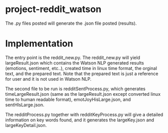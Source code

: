 # project-reddit_watson
The .py files posted will generate the .json file posted (results).

# Implementation
The entry point is the reddit_new.py. The reddit_new.py will yield largeResult.json which contains the Watson NLP generated results (emotions, sentiment, etc..), created time in linux time format, the orginal text, and the prepared text. Note that the prepared text is just a reference for user and it is not used in Watson NLP.

The second file to be run is redditSentProcess.py, which generates timeLargeResult.json (same as the largeResult.json except converted linux time to human readable format), emotJoyHisLarge.json, and sentHIsLarge.json.

The redditProcess.py together with redditKeyProcess.py will give a detailed information on key words found, and it generates the largeKey.json and largeKeyDetail.json.
